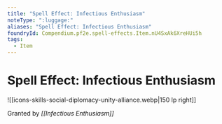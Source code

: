 ```yaml
---
title: "Spell Effect: Infectious Enthusiasm"
noteType: ":luggage:"
aliases: "Spell Effect: Infectious Enthusiasm"
foundryId: Compendium.pf2e.spell-effects.Item.nU4SxAk6XreHUi5h
tags:
  - Item
---
```


# Spell Effect: Infectious Enthusiasm
![[icons-skills-social-diplomacy-unity-alliance.webp|150 lp right]]

Granted by _[[Infectious Enthusiasm]]_
